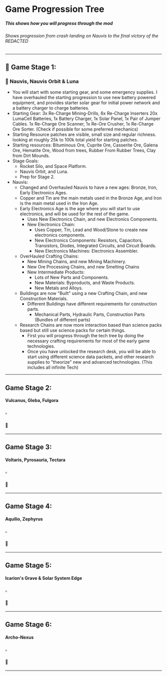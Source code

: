 # Game Progression Tree
##### This shows how you will progress through the mod
###### Shows progression from crash landing on Nauvis to the final victory of the *REDACTED*
---
## :pushpin: Game Stage 1:
### :small_blue_diamond: Nauvis, Nauvis Orbit & Luna
- You will start with some starting gear, and some emergency supplies. I have overhauled the starting progression to use new battery powered equipment, and provides starter solar gear for initial power network and a battery charger to charge batteries.
- Starting Gear: 3x Re-Charge Mining-Drills, 6x Re-Charge Inserters 20x LumaCell Batteries, 1x Battery Charger, 1x Solar Panel, 1x Pair of Jumper Cables. 1x Re-Charge Ore Scanner, 1x Re-Ore Crusher, 1x Re-Charge Ore Sorter. (Check if possible for some preferred mechanics)
- Starting Resource patches are visible, small size and regular richness. looking at roughly 25k to 100k total yield for starting patches. 
- Starting resources: Bituminous Ore, Cuprite Ore, Casserite Ore, Galena Ore, Hematite Ore, Wood from trees, Rubber From Rubber Trees, Clay from Dirt Mounds.
- Stage Goals: 
  	- Rocket Silo, and Space Platform.
	- Nauvis Orbit, and Luna.
	- Prep for Stage 2.
- Nauvis:
	- Changed and Overhauled Nauvis to have a new ages: Bronze, Iron, Early Electronics Ages. 
	- Copper and Tin are the main metals used in the Bronze Age, and Iron is the main metal used in the Iron Age.
	- Early Electronics Age is the age where you will start to use electronics, and will be used for the rest of the game.
		- Uses New Electronics Chain, and new Electronics Components.
		- New Electronics Chain: 
			- Uses Copper, Tin, Lead and Wood/Stone to create new electronics components.
			- New Electronics Components: Resistors, Capacitors, Transistors, Diodes, Integrated Circuits, and Circuit Boards.
			- New Electronics Machines: Electronics Assembler.
	- OverHauled Crafting Chains:
		- New Mining Chains, and new Mining Machinery.
		- New Ore Processing Chains, and new Smelting Chains
		- New Intermediate Products:
			- Lots of New Parts and Components.
			- New Materials: Byproducts, and Waste Products.
			- New Metals and Alloys.
	- Buildings are now "Built" using a new Crafting Chain, and new Construction Materials.
		- Different Buildings have different requirements for construction parts. 
			- Mechanical Parts, Hydraulic Parts, Construction Parts (Bundles of different parts)
	- Research Chains are now more interaction based than science packs based but still use science packs for certain things.
		- First you will progress through the tech tree by doing the necessary crafting requirements for most of the early game technologies.
		- Once you have unlocked the research desk, you will be able to start using different science data packets, and other research supplies to "theorize" new and advanced technologies. (This includes all infinite Tech)
---
## Game Stage 2:
#### Vulcanus, Gleba, Fulgora

### :white_small_square: 
#### :small_blue_diamond: 
---
## Game Stage 3:
#### Voltaris, Pyrosauria, Tectara

### :white_small_square: 
#### :small_blue_diamond: 
---
## Game Stage 4: 
#### Aquilio, Zephyrus

### :white_small_square: 
#### :small_blue_diamond: 
---
## Game Stage 5:
#### Icarion's Grave & Solar System Edge

### :white_small_square: 
#### :small_blue_diamond: 
---
## Game Stage 6:
#### Archo-Nexus

### :white_small_square: 
#### :small_blue_diamond: 
---